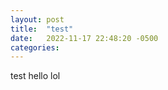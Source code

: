 ```yaml
---
layout: post
title:  "test"
date:   2022-11-17 22:48:20 -0500
categories: 
---
```


test hello lol

[jekyll-docs]: https://jekyllrb.com/docs/home
[jekyll-gh]:   https://github.com/jekyll/jekyll
[jekyll-talk]: https://talk.jekyllrb.com/
